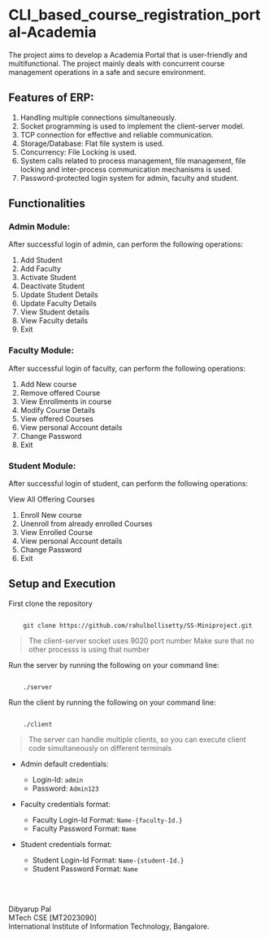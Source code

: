# CLI_based_course_registration_portal-Academia
The project aims to develop a Academia Portal that is user-friendly and multifunctional. The project mainly deals with concurrent course management operations in a safe and secure environment.

## Features of ERP:
1. Handling multiple connections simultaneously.
2. Socket programming is used to implement the client-server model.
3. TCP connection for effective and reliable communication.
4. Storage/Database: Flat file system is used.
5. Concurrency: File Locking is used.
6. System calls related to process management, file management, file locking and inter-process communication mechanisms is used.
7. Password-protected login system for admin, faculty and student.

## Functionalities
### Admin Module:
After successful login of admin, can perform the following operations:

1. Add Student
2. Add Faculty
3. Activate Student
4. Deactivate Student
5. Update Student Details
6. Update Faculty Details
7. View Student details
8. View Faculty details
9. Exit

### Faculty Module:
After successful login of faculty, can perform the following operations:


1. Add New course
2. Remove offered Course
3. View Enrollments in course
4. Modify Course Details
5. View offered Courses
6. View personal Account details
7. Change Password
8. Exit

### Student Module:
After successful login of student, can perform the following operations:

View All Offering Courses
1. Enroll New course
2. Unenroll from already enrolled Courses
3. View Enrolled Course
4. View personal Account details
5. Change Password
6. Exit


## Setup and Execution
First clone the repository 
```

    git clone https://github.com/rahulbollisetty/SS-Miniproject.git

```
> The client-server socket uses 9020 port number
> Make sure that no other processs is using that number

Run the server by running the following on your command line:
```

    ./server

```
Run the client by running the following on your command line:
```

    ./client

```
> The server can handle multiple clients, so you can execute client code simultaneously on different terminals

- Admin default credentials:
  - Login-Id: `admin`
  - Password: `Admin123`

- Faculty credentials format:
  - Faculty Login-Id Format: `Name-{faculty-Id.}`
  - Faculty Password Format: `Name`
 
- Student credentials format:
  - Student Login-Id Format: `Name-{student-Id.}`
  - Student Password Format: `Name`

<br/><br/>

Dibyarup Pal\
MTech CSE [MT2023090]\
International Institute of Information Technology, Bangalore.
